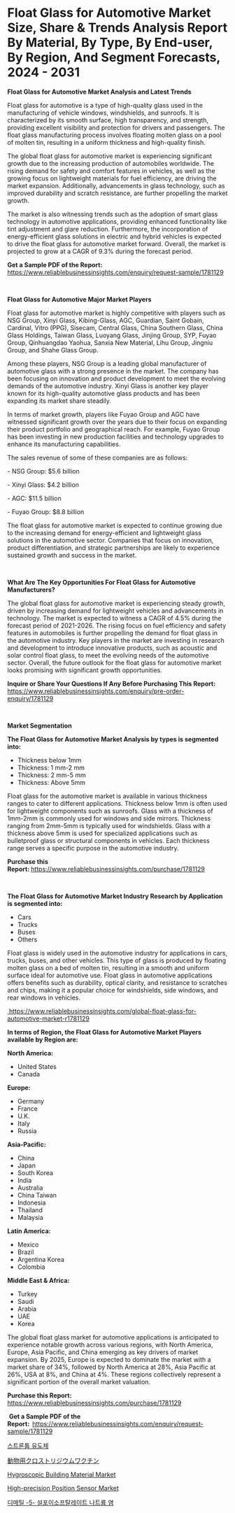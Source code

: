 <p><h1>Float Glass for Automotive Market Size, Share & Trends Analysis Report By Material, By Type, By End-user, By Region, And Segment Forecasts, 2024 - 2031</h1></p><p><strong>Float Glass for Automotive Market Analysis and Latest Trends</strong></p>
<p><p>Float glass for automotive is a type of high-quality glass used in the manufacturing of vehicle windows, windshields, and sunroofs. It is characterized by its smooth surface, high transparency, and strength, providing excellent visibility and protection for drivers and passengers. The float glass manufacturing process involves floating molten glass on a pool of molten tin, resulting in a uniform thickness and high-quality finish.</p><p>The global float glass for automotive market is experiencing significant growth due to the increasing production of automobiles worldwide. The rising demand for safety and comfort features in vehicles, as well as the growing focus on lightweight materials for fuel efficiency, are driving the market expansion. Additionally, advancements in glass technology, such as improved durability and scratch resistance, are further propelling the market growth.</p><p>The market is also witnessing trends such as the adoption of smart glass technology in automotive applications, providing enhanced functionality like tint adjustment and glare reduction. Furthermore, the incorporation of energy-efficient glass solutions in electric and hybrid vehicles is expected to drive the float glass for automotive market forward. Overall, the market is projected to grow at a CAGR of 9.3% during the forecast period.</p></p>
<p><strong>Get a Sample PDF of the Report:&nbsp;</strong> <a href="https://www.reliablebusinessinsights.com/enquiry/request-sample/1781129">https://www.reliablebusinessinsights.com/enquiry/request-sample/1781129</a></p>
<p>&nbsp;</p>
<p><strong>Float Glass for Automotive Major Market Players</strong></p>
<p><p>Float glass for automotive market is highly competitive with players such as NSG Group, Xinyi Glass, Kibing-Glass, AGC, Guardian, Saint Gobain, Cardinal, Vitro (PPG), Sisecam, Central Glass, China Southern Glass, China Glass Holdings, Taiwan Glass, Luoyang Glass, Jinjing Group, SYP, Fuyao Group, Qinhuangdao Yaohua, Sanxia New Material, Lihu Group, Jingniu Group, and Shahe Glass Group.</p><p>Among these players, NSG Group is a leading global manufacturer of automotive glass with a strong presence in the market. The company has been focusing on innovation and product development to meet the evolving demands of the automotive industry. Xinyi Glass is another key player known for its high-quality automotive glass products and has been expanding its market share steadily.</p><p>In terms of market growth, players like Fuyao Group and AGC have witnessed significant growth over the years due to their focus on expanding their product portfolio and geographical reach. For example, Fuyao Group has been investing in new production facilities and technology upgrades to enhance its manufacturing capabilities.</p><p>The sales revenue of some of these companies are as follows:</p><p>- NSG Group: $5.6 billion</p><p>- Xinyi Glass: $4.2 billion</p><p>- AGC: $11.5 billion</p><p>- Fuyao Group: $8.8 billion</p><p>The float glass for automotive market is expected to continue growing due to the increasing demand for energy-efficient and lightweight glass solutions in the automotive sector. Companies that focus on innovation, product differentiation, and strategic partnerships are likely to experience sustained growth and success in the market.</p></p>
<p>&nbsp;</p>
<p><strong>What Are The Key Opportunities For Float Glass for Automotive Manufacturers?</strong></p>
<p><p>The global float glass for automotive market is experiencing steady growth, driven by increasing demand for lightweight vehicles and advancements in technology. The market is expected to witness a CAGR of 4.5% during the forecast period of 2021-2026. The rising focus on fuel efficiency and safety features in automobiles is further propelling the demand for float glass in the automotive industry. Key players in the market are investing in research and development to introduce innovative products, such as acoustic and solar control float glass, to meet the evolving needs of the automotive sector. Overall, the future outlook for the float glass for automotive market looks promising with significant growth opportunities.</p></p>
<p><strong>Inquire or Share Your Questions If Any Before Purchasing This Report:</strong> <a href="https://www.reliablebusinessinsights.com/enquiry/pre-order-enquiry/1781129">https://www.reliablebusinessinsights.com/enquiry/pre-order-enquiry/1781129</a></p>
<p>&nbsp;</p>
<p><strong>Market Segmentation</strong></p>
<p><strong>The Float Glass for Automotive Market Analysis by types is segmented into:</strong></p>
<p><ul><li>Thickness below 1mm</li><li>Thickness: 1 mm-2 mm</li><li>Thickness: 2 mm-5 mm</li><li>Thickness: Above 5mm</li></ul></p>
<p><p>Float glass for the automotive market is available in various thickness ranges to cater to different applications. Thickness below 1mm is often used for lightweight components such as sunroofs. Glass with a thickness of 1mm-2mm is commonly used for windows and side mirrors. Thickness ranging from 2mm-5mm is typically used for windshields. Glass with a thickness above 5mm is used for specialized applications such as bulletproof glass or structural components in vehicles. Each thickness range serves a specific purpose in the automotive industry.</p></p>
<p><strong>Purchase this Report:&nbsp;</strong><a href="https://www.reliablebusinessinsights.com/purchase/1781129">https://www.reliablebusinessinsights.com/purchase/1781129</a></p>
<p>&nbsp;</p>
<p><strong>The Float Glass for Automotive Market Industry Research by Application is segmented into:</strong></p>
<p><ul><li>Cars</li><li>Trucks</li><li>Buses</li><li>Others</li></ul></p>
<p><p>Float glass is widely used in the automotive industry for applications in cars, trucks, buses, and other vehicles. This type of glass is produced by floating molten glass on a bed of molten tin, resulting in a smooth and uniform surface ideal for automotive use. Float glass in automotive applications offers benefits such as durability, optical clarity, and resistance to scratches and chips, making it a popular choice for windshields, side windows, and rear windows in vehicles.</p></p>
<p><a href="https://www.reliablebusinessinsights.com/global-float-glass-for-automotive-market-r1781129">&nbsp;https://www.reliablebusinessinsights.com/global-float-glass-for-automotive-market-r1781129</a></p>
<p><strong>In terms of Region, the Float Glass for Automotive Market Players available by Region are:</strong></p>
<p>
    <p> <strong> North America: </strong>
        <ul>
            <li>United States</li>
            <li>Canada</li>
        </ul>
        </p> 
    <p> <strong> Europe: </strong>
        <ul>
            <li>Germany</li>
            <li>France</li>
            <li>U.K.</li>
            <li>Italy</li>
            <li>Russia</li>
        </ul>
        </p> 
    <p> <strong> Asia-Pacific: </strong>
        <ul>
            <li>China</li>
            <li>Japan</li>
            <li>South Korea</li>
            <li>India</li>
            <li>Australia</li>
            <li>China Taiwan</li>
            <li>Indonesia</li>
            <li>Thailand</li>
            <li>Malaysia</li>
        </ul>
        </p> 
    <p> <strong> Latin America: </strong>
        <ul>
            <li>Mexico</li>
            <li>Brazil</li>
            <li>Argentina Korea</li>
            <li>Colombia</li>
        </ul>
        </p> 
    <p> <strong> Middle East & Africa: </strong>
        <ul>
            <li>Turkey</li>
            <li>Saudi</li>
            <li>Arabia</li>
            <li>UAE</li>
            <li>Korea</li>
        </ul>
    </p>
    </p>
<p><p>The global float glass market for automotive applications is anticipated to experience notable growth across various regions, with North America, Europe, Asia Pacific, and China emerging as key drivers of market expansion. By 2025, Europe is expected to dominate the market with a market share of 34%, followed by North America at 28%, Asia Pacific at 26%, USA at 8%, and China at 4%. These regions collectively represent a significant portion of the overall market valuation.</p></p>
<p><strong>Purchase this Report: </strong><a href="https://www.reliablebusinessinsights.com/purchase/1781129">https://www.reliablebusinessinsights.com/purchase/1781129</a></p>
<p>&nbsp;<strong>Get a Sample PDF of the Report:&nbsp;&nbsp;</strong><a href="https://www.reliablebusinessinsights.com/enquiry/request-sample/1781129">https://www.reliablebusinessinsights.com/enquiry/request-sample/1781129</a></p>
<p><strong></strong></p>
<p><p><a href="https://github.com/GabrielBlanda5656/Market-Research-Report-List-2/blob/main/315930198298.md">스트론튬 유도체</a></p><p><a href="https://github.com/bevdtkn4419963/Market-Research-Report-List-2/blob/main/5448105104797.md">動物用クロストリジウムワクチン</a></p><p><a href="https://github.com/nancykennedykellievqfqt2/Market-Research-Report-List-2/blob/main/hygroscopic-building-material-market.md">Hygroscopic Building Material Market</a></p><p><a href="https://issuu.com/reportprime-2/docs/high-precision-position-sensor-market-size-2030.pp">High-precision Position Sensor Market</a></p><p><a href="https://github.com/vsckjg50460/Market-Research-Report-List-2/blob/main/699393598297.md">디메틸 -5- 설포이소프탈레이트 나트륨 염</a></p></p>